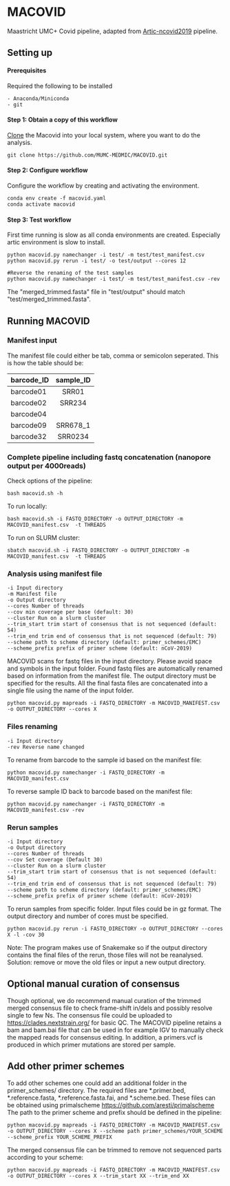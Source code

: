 # MACOVID
Maastricht UMC+ Covid pipeline, adapted from [Artic-ncovid2019](https://github.com/artic-network/artic-ncov2019) pipeline.


## Setting up

#### Prerequisites

Required the following to be installed

```
- Anaconda/Miniconda
- git
```

#### Step 1: Obtain a copy of this workflow

[Clone](https://github.com/MUMC-MEDMIC/MACOVID.git) the Macovid into your local system, where you want to do the analysis.

```
git clone https://github.com/MUMC-MEDMIC/MACOVID.git
```

#### Step 2: Configure workflow

Configure the workflow by creating and activating the environment.

```
conda env create -f macovid.yaml
conda activate macovid
```

#### Step 3: Test workflow

First time running is slow as all conda environments are created. Especially artic environment is slow to install.

```
python macovid.py namechanger -i test/ -m test/test_manifest.csv
python macovid.py rerun -i test/ -o test/output --cores 12

#Reverse the renaming of the test samples
python macovid.py namechanger -i test/ -m test/test_manifest.csv -rev
```

The "merged_trimmed.fasta" file in "test/output" should match "test/merged_trimmed.fasta".

## Running MACOVID

### Manifest input

The manifest file could either be tab, comma or semicolon seperated. This is how the table should be:

| barcode_ID | sample_ID |
| ---------- |:---------:|
| barcode01  | SRR01     |
| barcode02  | SRR234    |
| barcode04  |           |
| barcode09  | SRR678_1  |
| barcode32  | SRR0234   |

### Complete pipeline including fastq concatenation (nanopore output per 4000reads)

Check options of the pipeline:

```
bash macovid.sh -h
```

To run locally:

```
bash macovid.sh -i FASTQ_DIRECTORY -o OUTPUT_DIRECTORY -m MACOVID_manifest.csv  -t THREADS
```

To run on SLURM cluster:

```
sbatch macovid.sh -i FASTQ_DIRECTORY -o OUTPUT_DIRECTORY -m MACOVID_manifest.csv  -t THREADS
```

### Analysis using manifest file

    -i Input directory  
    -m Manifest file  
    -o Output directory  
    --cores Number of threads   
    --cov min coverage per base (default: 30)  
    --cluster Run on a slurm cluster  
    --trim_start trim start of consensus that is not sequenced (default: 54)  
    --trim_end trim end of consensus that is not sequenced (default: 79)  
    --scheme path to scheme directory (default: primer_schemes/EMC)
    --scheme_prefix prefix of primer scheme (default: nCoV-2019)

MACOVID scans for fastq files in the input directory. Please avoid space and symbols in the input folder. Found fastq files are automatically renamed based on information from the manifest file. The output directory must be specified for the results. All the final fasta files are concatenated into a single file using the name of the input folder.

```
python macovid.py mapreads -i FASTQ_DIRECTORY -m MACOVID_MANIFEST.csv -o OUTPUT_DIRECTORY --cores X 
```

### Files renaming

    -i Input directory  
    -rev Reverse name changed

To rename from barcode to the sample id based on the manifest file:

```
python macovid.py namechanger -i FASTQ_DIRECTORY -m MACOVID_manifest.csv 
```

To reverse sample ID back to barcode based on the manifest file:

```
python macovid.py namechanger -i FASTQ_DIRECTORY -m MACOVID_manifest.csv -rev
```

### Rerun samples
 
    -i Input directory  
    -o Output directory  
    --cores Number of threads 
    --cov Set coverage (Default 30)  
    --cluster Run on a slurm cluster  
    --trim_start trim start of consensus that is not sequenced (default: 54)  
    --trim_end trim end of consensus that is not sequenced (default: 79)
    --scheme path to scheme directory (default: primer_schemes/EMC)
    --scheme_prefix prefix of primer scheme (default: nCoV-2019)

To rerun samples from specific folder. Input files could be in gz format. The output directory and number of cores must be specified. 


```
python macovid.py rerun -i FASTQ_DIRECTORY -o OUTPUT_DIRECTORY --cores X -l -cov 30
```

Note: The program makes use of Snakemake so if the output directory contains the final files of the rerun, those files will not be reanalysed. Solution: remove or move the old files or input a new output directory. 


## Optional manual curation of consensus

Though optional, we do recommend manual curation of the trimmed merged consensus file to check frame-shift in/dels and possibly resolve single to few Ns.
The consensus file could be uploaded to https://clades.nextstrain.org/ for basic QC.
The MACOVID pipeline retains a bam and bam.bai file that can be used in for example IGV to manually check the mapped reads for consensus editing.
In addition, a primers.vcf is produced in which primer mutations are stored per sample.

## Add other primer schemes

To add other schemes one could add an additional folder in the primer_schemes/ directory.
The required files are *.primer.bed, *.reference.fasta, *.reference.fasta.fai, and *.scheme.bed.
These files can be obtained using primalscheme https://github.com/aresti/primalscheme
The path to the primer scheme and prefix should be defined in the pipeline:

```
python macovid.py mapreads -i FASTQ_DIRECTORY -m MACOVID_MANIFEST.csv -o OUTPUT_DIRECTORY --cores X --scheme path primer_schemes/YOUR_SCHEME --scheme_prefix YOUR_SCHEME_PREFIX
```	

The merged consensus file can be trimmed to remove not sequenced parts according to your scheme:

```
python macovid.py mapreads -i FASTQ_DIRECTORY -m MACOVID_MANIFEST.csv -o OUTPUT_DIRECTORY --cores X --trim_start XX --trim_end XX
```	
